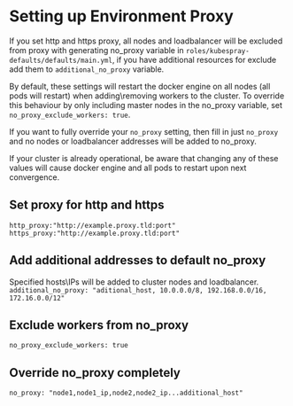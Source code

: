 # Setting up Environment Proxy

If you set http and https proxy, all nodes and loadbalancer will be excluded from proxy with generating no_proxy
variable in `roles/kubespray-defaults/defaults/main.yml`, if you have additional resources for exclude add them to
`additional_no_proxy` variable.

By default, these settings will restart the docker engine on all nodes (all pods will restart) when adding\removing
workers to the cluster.  To override this behaviour by only including master nodes in the no_proxy variable, set
`no_proxy_exclude_workers: true`.

If you want to fully override your `no_proxy` setting, then fill in just `no_proxy` and no nodes or loadbalancer
addresses will be added to no_proxy.

If your cluster is already operational, be aware that changing any of these values will cause docker engine and all 
pods to restart upon next convergence.

## Set proxy for http and https

 `http_proxy:"http://example.proxy.tld:port"`
 `https_proxy:"http://example.proxy.tld:port"`

## Add additional addresses to default no_proxy

Specified hosts\IPs will be added to cluster nodes and loadbalancer.  
`additional_no_proxy: "aditional_host, 10.0.0.0/8, 192.168.0.0/16, 172.16.0.0/12"`

## Exclude workers from no_proxy

`no_proxy_exclude_workers: true`

## Override no_proxy completely

`no_proxy: "node1,node1_ip,node2,node2_ip...additional_host"`

